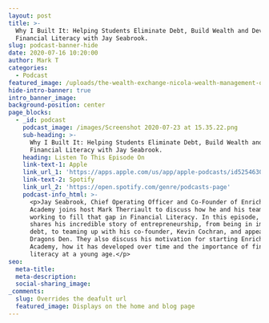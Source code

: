 ```yaml
---
layout: post
title: >-
  Why I Built It: Helping Students Eliminate Debt, Build Wealth and Develop
  Financial Literacy with Jay Seabrook.
slug: podcast-banner-hide
date: 2020-07-16 10:20:00
author: Mark T
categories:
  - Podcast
featured_image: /uploads/the-wealth-exchange-nicola-wealth-management-qylmo-cjpg0-300x300.jpg
hide-intro-banner: true
intro_banner_image:
background-position: center
page_blocks:
  - _id: podcast
    podcast_image: /images/Screenshot 2020-07-23 at 15.35.22.png
    sub-heading: >-
      Why I Built It: Helping Students Eliminate Debt, Build Wealth and Develop
      Financial Literacy with Jay Seabrook.
    heading: Listen To This Episode On
    link-text-1: Apple
    link_url_1: 'https://apps.apple.com/us/app/apple-podcasts/id525463029'
    link-text-2: Spotify
    link_url_2: 'https://open.spotify.com/genre/podcasts-page'
    podcast-info_html: >-
      <p>Jay Seabrook, Chief Operating Officer and Co-Founder of Enriched
      Academy joins host Mark Therriault to discuss how he and his team are
      working to fill that gap in Financial Literacy. In this episode, Jay
      shares his incredible story of entrepreneurship, from being in immense
      debt, to teaming up with his co-founder, Kevin Cochran, and appearing on
      Dragons Den. They also discuss his motivation for starting Enriched
      Academy, how it has developed over time and the importance of financial
      literacy at a young age.</p>
seo:
  meta-title:
  meta-description:
  social-sharing_image:
_comments:
  slug: Overrides the deafult url
  featured_image: Displays on the home and blog page
---
```


